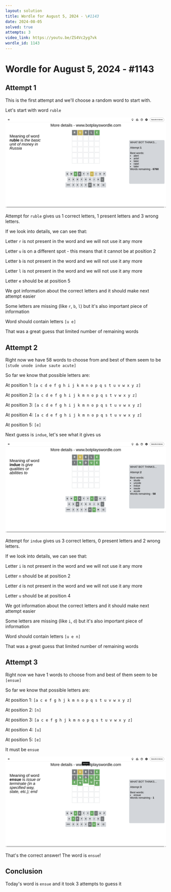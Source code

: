 ```yaml
---
layout: solution
title: Wordle for August 5, 2024 - \#1143
date: 2024-08-05
solved: true
attempts: 3
video_link: https://youtu.be/ZS4Vc2yg7vk
wordle_id: 1143
---
```


# Wordle for August 5, 2024 - \#1143

## Attempt 1

This is the first attempt and we'll choose a random word to start with.

Let's start with word `ruble`

![Attempt 1](2024-08-05/attempt-1.png)

Attempt for `ruble` gives us 1 correct letters, 1 present letters and 3 wrong letters.

If we look into details, we can see that:

Letter `r` is not present in the word and we will not use it any more

Letter `u` is on a different spot - this means that it cannot be at position 2

Letter `b` is not present in the word and we will not use it any more

Letter `l` is not present in the word and we will not use it any more

Letter `e` should be at position 5

We got information about the correct letters and it should make next attempt easier

Some letters are missing (like `r`, `b`, `l`) but it's also important piece of information

Word should contain letters `[u e]`

That was a great guess that limited number of remaining words



## Attempt 2

Right now we have 58 words to choose from and best of them seem to be `[stude unode indue saute acute]`

So far we know that possible letters are:

At position 1: `[a c d e f g h i j k m n o p q s t u v w x y z]`

At position 2: `[a c d e f g h i j k m n o p q s t v w x y z]`

At position 3: `[a c d e f g h i j k m n o p q s t u v w x y z]`

At position 4: `[a c d e f g h i j k m n o p q s t u v w x y z]`

At position 5: `[e]`

Next guess is `indue`, let's see what it gives us

![Attempt 2](2024-08-05/attempt-2.png)

Attempt for `indue` gives us 3 correct letters, 0 present letters and 2 wrong letters.

If we look into details, we can see that:

Letter `i` is not present in the word and we will not use it any more

Letter `n` should be at position 2

Letter `d` is not present in the word and we will not use it any more

Letter `u` should be at position 4

We got information about the correct letters and it should make next attempt easier

Some letters are missing (like `i`, `d`) but it's also important piece of information

Word should contain letters `[u e n]`

That was a great guess that limited number of remaining words



## Attempt 3

Right now we have 1 words to choose from and best of them seem to be `[ensue]`

So far we know that possible letters are:

At position 1: `[a c e f g h j k m n o p q s t u v w x y z]`

At position 2: `[n]`

At position 3: `[a c e f g h j k m n o p q s t u v w x y z]`

At position 4: `[u]`

At position 5: `[e]`

It must be `ensue`

![Attempt 3](2024-08-05/attempt-3.png)

That's the correct answer! The word is `ensue`!

## Conclusion

Today's word is `ensue` and it took 3 attempts to guess it

